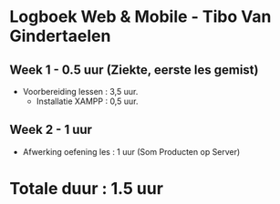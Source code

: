 # Logboek Web & Mobile - Tibo Van Gindertaelen
## Week 1 - 0.5 uur (Ziekte, eerste les gemist)
* Voorbereiding lessen : 3,5 uur.
  * Installatie XAMPP : 0,5 uur.

## Week 2 - 1 uur
* Afwerking oefening les : 1 uur (Som Producten op Server)


# Totale duur : 1.5 uur